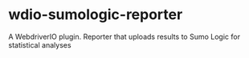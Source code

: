 # wdio-sumologic-reporter
A WebdriverIO plugin. Reporter that uploads results to Sumo Logic for statistical analyses
